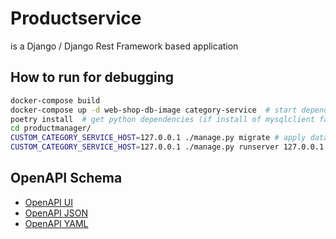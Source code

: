 # Productservice
is a Django / Django Rest Framework based application

## How to run for debugging
```bash
docker-compose build
docker-compose up -d web-shop-db-image category-service  # start dependencies (DB, category service)
poetry install  # get python dependencies (if install of mysqlclient fails see https://github.com/PyMySQL/mysqlclient#install for more infos)
cd productmanager/
CUSTOM_CATEGORY_SERVICE_HOST=127.0.0.1 ./manage.py migrate # apply database changes
CUSTOM_CATEGORY_SERVICE_HOST=127.0.0.1 ./manage.py runserver 127.0.0.1:8000 # start api
```

## OpenAPI Schema
* [OpenAPI UI](http://127.0.0.1:8000/openapi-ui/)
* [OpenAPI JSON](http://127.0.0.1:8000/openapi/?format=openapi-json)
* [OpenAPI YAML](http://127.0.0.1:8000/openapi/)
